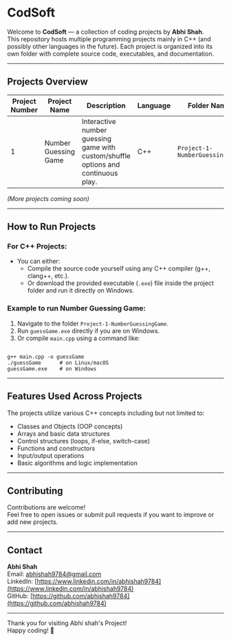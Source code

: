 
# CodSoft

Welcome to **CodSoft** — a collection of coding projects by **Abhi Shah**.  
This repository hosts multiple programming projects mainly in C++ (and possibly other languages in the future). Each project is organized into its own folder with complete source code, executables, and documentation.

---

## Projects Overview

| Project Number | Project Name                | Description                                              | Language | Folder Name                    |
| -------------- | ---------------------------| --------------------------------------------------------| -------- | ------------------------------|
| 1              | Number Guessing Game        | Interactive number guessing game with custom/shuffle options and continuous play. | C++      | `Project-1-NumberGuessingGame` |

*(More projects coming soon)*

---

## How to Run Projects

### For C++ Projects:
- You can either:
  - Compile the source code yourself using any C++ compiler (g++, clang++, etc.).
  - Or download the provided executable (`.exe`) file inside the project folder and run it directly on Windows.

### Example to run Number Guessing Game:
1. Navigate to the folder `Project-1-NumberGuessingGame`.
2. Run `guessGame.exe` directly if you are on Windows.
3. Or compile `main.cpp` using a command like:
```

g++ main.cpp -o guessGame
./guessGame      # on Linux/macOS
guessGame.exe    # on Windows

```

---

## Features Used Across Projects

The projects utilize various C++ concepts including but not limited to:

- Classes and Objects (OOP concepts)
- Arrays and basic data structures
- Control structures (loops, if-else, switch-case)
- Functions and constructors
- Input/output operations
- Basic algorithms and logic implementation

---

## Contributing

Contributions are welcome!  
Feel free to open issues or submit pull requests if you want to improve or add new projects.

---

## Contact

**Abhi Shah**  
Email: [abhishah9784@gmail.com](mailto:abhishah9784@gmail.com)  
LinkedIn: [https://www.linkedin.com/in/abhishah9784](https://www.linkedin.com/in/abhishah9784)  
GitHub: [https://github.com/abhishah9784](https://github.com/abhishah9784)

---

Thank you for visiting Abhi shah's Project!  
Happy coding! 🚀
